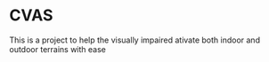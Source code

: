 # CVAS
This is a project to help the visually impaired ativate both indoor and outdoor terrains with ease
